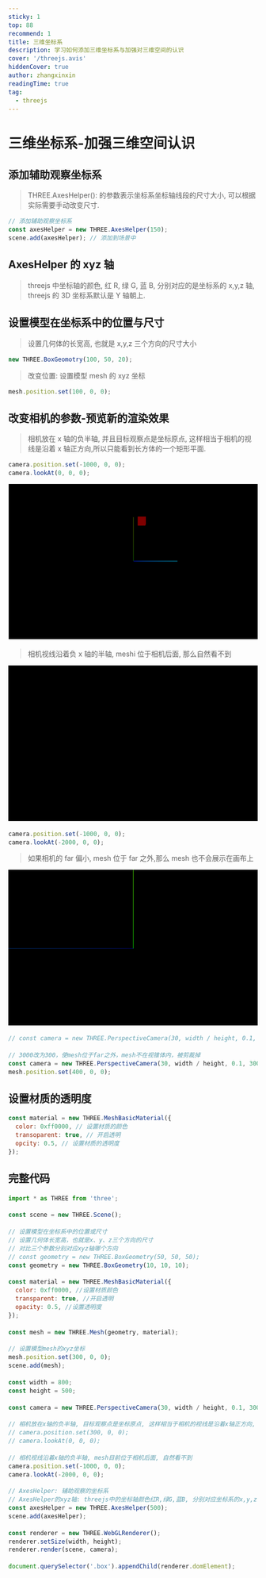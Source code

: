 ```yaml
---
sticky: 1
top: 88
recommend: 1
title: 三维坐标系
description: 学习如何添加三维坐标系与加强对三维空间的认识
cover: '/threejs.avis'
hiddenCover: true
author: zhangxinxin
readingTime: true
tag:
  - threejs
---
```


# 三维坐标系-加强三维空间认识

## 添加辅助观察坐标系

> THREE.AxesHelper(): 的参数表示坐标系坐标轴线段的尺寸大小, 可以根据实际需要手动改变尺寸.

```js
// 添加辅助观察坐标系
const axesHelper = new THREE.AxesHelper(150);
scene.add(axesHelper); // 添加到场景中
```

## AxesHelper 的 xyz 轴

> threejs 中坐标轴的颜色, 红 R, 绿 G, 蓝 B, 分别对应的是坐标系的 x,y,z 轴, threejs 的 3D 坐标系默认是 Y 轴朝上.

## 设置模型在坐标系中的位置与尺寸

> 设置几何体的长宽高, 也就是 x,y,z 三个方向的尺寸大小

```js
new THREE.BoxGeomotry(100, 50, 20);
```

> 改变位置: 设置模型 mesh 的 xyz 坐标

```js
mesh.position.set(100, 0, 0);
```

## 改变相机的参数-预览新的渲染效果

> 相机放在 x 轴的负半轴, 并且目标观察点是坐标原点, 这样相当于相机的视线是沿着 x 轴正方向,所以只能看到长方体的一个矩形平面.

```js
camera.position.set(-1000, 0, 0);
camera.lookAt(0, 0, 0);
```

![](../../public/threejs/相机.png)

> 相机视线沿着负 x 轴的半轴, meshi 位于相机后面, 那么自然看不到

![](../../public/threejs/相机3.png)

```js
camera.position.set(-1000, 0, 0);
camera.lookAt(-2000, 0, 0);
```

> 如果相机的 far 偏小, mesh 位于 far 之外,那么 mesh 也不会展示在画布上

![](../../public/threejs/相机2.png)

```js
// const camera = new THREE.PerspectiveCamera(30, width / height, 0.1, 3000);

// 3000改为300，使mesh位于far之外，mesh不在视锥体内，被剪裁掉
const camera = new THREE.PerspectiveCamera(30, width / height, 0.1, 300);
mesh.position.set(400, 0, 0);
```

## 设置材质的透明度

```js
const material = new THREE.MeshBasicMaterial({
  color: 0xff0000, // 设置材质的颜色
  transoparent: true, // 开启透明
  opcity: 0.5, // 设置材质的透明度
});
```

## 完整代码

```js
import * as THREE from 'three';

const scene = new THREE.Scene();

// 设置模型在坐标系中的位置或尺寸
// 设置几何体长宽高，也就是x、y、z三个方向的尺寸
// 对比三个参数分别对应xyz轴哪个方向
// const geometry = new THREE.BoxGeometry(50, 50, 50);
const geometry = new THREE.BoxGeometry(10, 10, 10);

const material = new THREE.MeshBasicMaterial({
  color: 0xff0000, //设置材质颜色
  transparent: true, //开启透明
  opacity: 0.5, //设置透明度
});

const mesh = new THREE.Mesh(geometry, material);

// 设置模型mesh的xyz坐标
mesh.position.set(300, 0, 0);
scene.add(mesh);

const width = 800;
const height = 500;

const camera = new THREE.PerspectiveCamera(30, width / height, 0.1, 3000);

// 相机放在x轴的负半轴, 目标观察点是坐标原点, 这样相当于相机的视线是沿着x轴正方向, 只能看到长方体的一个矩形平面
// camera.position.set(300, 0, 0);
// camera.lookAt(0, 0, 0);

// 相机视线沿着x轴的负半轴, mesh目前位于相机后面, 自然看不到
camera.position.set(-1000, 0, 0);
camera.lookAt(-2000, 0, 0);

// AxesHelper: 辅助观察的坐标系
// AxesHelper的xyz轴: threejs中的坐标轴颜色红R,绿G,蓝B, 分别对应坐标系的x,y,z, threejs的3D坐标系默认Y轴朝上
const axesHelper = new THREE.AxesHelper(500);
scene.add(axesHelper);

const renderer = new THREE.WebGLRenderer();
renderer.setSize(width, height);
renderer.render(scene, camera);

document.querySelector('.box').appendChild(renderer.domElement);
```

